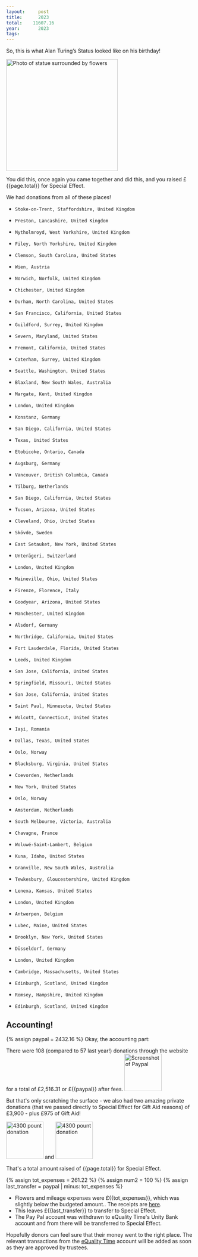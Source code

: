 ```yaml
---
layout:     post
title:      2023
total:    11607.16 
year:       2023
tags:       
---
```


So, this is what Alan Turing’s Status looked like on his birthday!

<img src="{{site.baseurl}}/assets/images/{{page.year}}/1.png" alt="Photo of statue surrounded by flowers" width=300px />

You did this, once again you came together and did this, and you raised  £{{page.total}} for Special Effect.

We had donations from all of these places! 

*     Stoke-on-Trent, Staffordshire, United Kingdom
*     Preston, Lancashire, United Kingdom
*     Mytholmroyd, West Yorkshire, United Kingdom
*     Filey, North Yorkshire, United Kingdom
*     Clemson, South Carolina, United States
*     Wien, Austria
*     Norwich, Norfolk, United Kingdom
*     Chichester, United Kingdom
*     Durham, North Carolina, United States
*     San Francisco, California, United States
*     Guildford, Surrey, United Kingdom
*     Severn, Maryland, United States
*     Fremont, California, United States
*     Caterham, Surrey, United Kingdom
*     Seattle, Washington, United States
*     Blaxland, New South Wales, Australia
*     Margate, Kent, United Kingdom
*     London, United Kingdom
*     Konstanz, Germany
*     San Diego, California, United States
*     Texas, United States
*     Etobicoke, Ontario, Canada
*     Augsburg, Germany
*     Vancouver, British Columbia, Canada
*     Tilburg, Netherlands
*     San Diego, California, United States
*     Tucson, Arizona, United States
*     Cleveland, Ohio, United States
*     Skövde, Sweden
*     East Setauket, New York, United States
*     Unterägeri, Switzerland
*     London, United Kingdom
*     Maineville, Ohio, United States
*     Firenze, Florence, Italy
*     Goodyear, Arizona, United States
*     Manchester, United Kingdom
*     Alsdorf, Germany
*     Northridge, California, United States
*     Fort Lauderdale, Florida, United States
*     Leeds, United Kingdom
*     San Jose, California, United States
*     Springfield, Missouri, United States
*     San Jose, California, United States
*     Saint Paul, Minnesota, United States
*     Wolcott, Connecticut, United States
*     Iași, Romania
*     Dallas, Texas, United States
*     Oslo, Norway
*     Blacksburg, Virginia, United States
*     Coevorden, Netherlands
*     New York, United States
*     Oslo, Norway
*     Amsterdam, Netherlands
*     South Melbourne, Victoria, Australia
*     Chavagne, France
*     Woluwé-Saint-Lambert, Belgium
*     Kuna, Idaho, United States
*     Granville, New South Wales, Australia
*     Tewkesbury, Gloucestershire, United Kingdom
*     Lenexa, Kansas, United States
*     London, United Kingdom
*     Antwerpen, Belgium
*     Lubec, Maine, United States
*     Brooklyn, New York, United States
*     Düsseldorf, Germany
*     London, United Kingdom
*     Cambridge, Massachusetts, United States
*     Edinburgh, Scotland, United Kingdom
*     Romsey, Hampshire, United Kingdom
*     Edinburgh, Scotland, United Kingdom


## Accounting!
{% assign paypal = 2432.16 %}
Okay, the accounting part:

There were 108 (compared to 57 last year!)  donations through the website for a total of £2,516.31 or £{{paypal}} after fees. 
<img src="{{site.baseurl}}/assets/images/{{page.year}}/paypal.png" alt="Screenshot of Paypal" width=100px />

But that's only scratching the surface - we also had two amazing private donations (that we passed directly to Special Effect for Gift Aid reasons) of £3,900 - plus £975 of Gift Aid!

<img src="{{site.baseurl}}/assets/images/{{page.year}}/private.png" alt="4300 pount donation" width=100px />
and 

<img src="{{site.baseurl}}/assets/images/{{page.year}}/corporate.png" alt="4300 pount donation" width=100px />

That's a total amount raised of {{page.total}} for Special Effect.

{% assign tot_expenses = 261.22 %}
{% assign num2 = 100 %}
{% assign last_transfer = paypal | minus: tot_expenses %}



*   Flowers and mileage expenses were £{{tot_expenses}}, which was slightly below the budgeted amount.\. The receipts are [here]({{site.baseurl}}/assets/images/{{page.year}}/receipts.zip). 
*   This leaves  £{{last_transfer}}  to transfer to Special Effect. 
*   The Pay Pal account was withdrawn to eQuality Time's Unity Bank account and from there will be transferred to Special Effect. 

Hopefully donors can feel sure that their money went to the right place. The relevant transactions from the [eQuality Time](https://equalitytime.co.uk/) account will be added as soon as they are approved by trustees. 

<!-- <img src="{{site.baseurl}}/assets/images/{{page.year}}/final.png" alt="relevent transaction in bank" width=200px /> 
--> 


